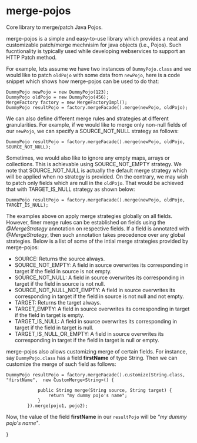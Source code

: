 # merge-pojos

Core library to merge/patch Java Pojos.


merge-pojos is a simple and easy-to-use library which provides a neat and customizable patch/merge mechnisim for java objects (i.e., Pojos). Such fucntionality is typically used while developing webservices to support an HTTP Patch method.

For example, lets assume we have two instances of `DummyPojo.class` and we would like to patch `oldPojo` with some data from `newPojo`, here is a code snippet which shows how merge-pojos can be used to do that:

```
DummyPojo newPojo = new DummyPojo(123);
DummyPojo oldPojo = new DummyPojo(456);
MergeFactory factory = new MergeFactoryImpl();
DummyPojo resultPojo = factory.mergeFacade().merge(newPojo, oldPojo);
```

We can also define different merge rules and strategies at different granularities. For example, if we would like to merge only non-null fields of our `newPojo`, we can specify a SOURCE_NOT_NULL strategy as follows:
```
DummyPojo resultPojo = factory.mergeFacade().merge(newPojo, oldPojo, SOURCE_NOT_NULL);
```
Sometimes, we would also like to ignore any empty maps, arrays or collections. This is achievable using SOURCE_NOT_EMPTY strategy. We note that SOURCE_NOT_NULL is actually the default merge strategy which will be applied when no strategy is provided. On the contrary, we may wish to patch only fields which are null in the `oldPojo`. That would be achieved that with TARGET_IS_NULL strategy as shown below:
```
DummyPojo resultPojo = factory.mergeFacade().merge(newPojo, oldPojo, TARGET_IS_NULL);
```

The examples above on apply merge strategies globally on all fields. However, finer merge rules can be established on fields using the _@MergeStrategy_ annotation on respective fields. If a field is annotated with _@MergeStrategy_, then such annotation takes precedence over any global strategies. Below is a list of some of the intial merge strategies provided by merge-pojos:

* SOURCE: Returns the source always.
* SOURCE_NOT_EMPTY: A field in source overwrites its corresponding in target if the field in source is not empty.
* SOURCE_NOT_NULL: A field in source overwrites its corresponding in target if the field in source is not null.
* SOURCE_NOT_NULL_NOT_EMPTY: A field in source overwrites its corresponding in target if the field in source is not null and not empty.
* TARGET: Returns the target always.
* TARGET_EMPTY: A field in source overwrites its corresponding in target if the field in target is empty.
* TARGET_IS_NULL:  A field in source overwrites its corresponding in target if the field in target is null.
* TARGET_IS_NULL_OR_EMPTY: A field in source overwrites its corresponding in target if the field in target is  null or empty.


merge-pojos also allows customizing merge of certain fields. For instance, say `DummyPojo.class` has a field __firstName__ of type String. Then we can customize the merge of such field as follows:
```
DummyPojo resultPojo = factory.mergeFacade().customize(String.class, "firstName",  new CustomMerge<String>() {

			public String merge(String source, String target) {
				return "my dummy pojo's name";
			}
		}).merge(pojo1, pojo2);
```
Now, the value of the field __firstName__ in our `resultPojo` will be _"my dummy pojo's name"_.


}


